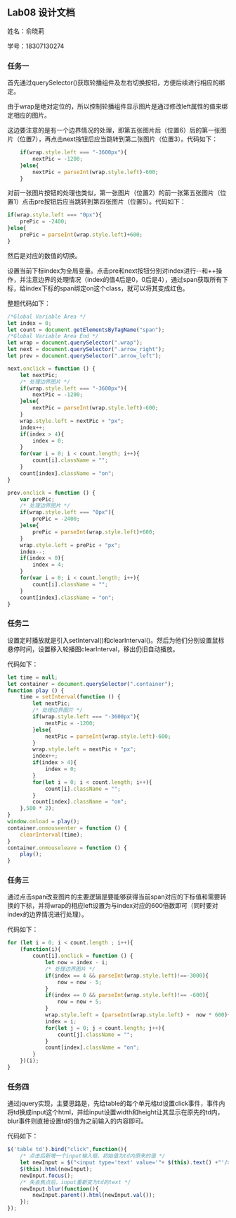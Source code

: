 ## Lab08 设计文档

姓名：俞晓莉

学号：18307130274



### 任务一

首先通过querySelector()获取轮播组件及左右切换按钮，方便后续进行相应的绑定。

由于wrap是绝对定位的，所以控制轮播组件显示图片是通过修改left属性的值来绑定相应的图片。

这边要注意的是有一个边界情况的处理，即第五张图片后（位置6）后的第一张图片（位置7），再点击next按钮后应当跳转到第二张图片（位置3）。代码如下：

```js
    if(wrap.style.left === "-3600px"){
        nextPic = -1200;
    }else{
        nextPic = parseInt(wrap.style.left)-600;
    }
```

对前一张图片按钮的处理也类似，第一张图片（位置2）的前一张第五张图片（位置1）点击pre按钮后应当跳转到第四张图片（位置5）。代码如下：

```js
if(wrap.style.left === "0px"){
    prePic = -2400;
}else{
    prePic = parseInt(wrap.style.left)+600;
}
```

然后是对应的数值的切换。

设置当前下标index为全局变量。点击pre和next按钮分别对index进行--和++操作，并注意边界的处理情况（index的值4后是0，0后是4），通过span获取所有下标，给index下标的span绑定on这个class，就可以将其变成红色。

整题代码如下：

```js
/*Global Variable Area */
let index = 0;
let count = document.getElementsByTagName("span");
/*Global Variable Area End */
let wrap = document.querySelector(".wrap");
let next = document.querySelector(".arrow_right");
let prev = document.querySelector(".arrow_left");

next.onclick = function () {
    let nextPic;
    /* 处理边界图片 */
    if(wrap.style.left === "-3600px"){
        nextPic = -1200;
    }else{
        nextPic = parseInt(wrap.style.left)-600;
    }
    wrap.style.left = nextPic + "px";
    index++;
    if(index > 4){
        index = 0;
    }
    for(var i = 0; i < count.length; i++){
        count[i].className = "";
    }
    count[index].className = "on";
}

prev.onclick = function () {
    var prePic;
    /* 处理边界图片 */
    if(wrap.style.left === "0px"){
        prePic = -2400;
    }else{
        prePic = parseInt(wrap.style.left)+600;
    }
    wrap.style.left = prePic + "px";
    index--;
    if(index < 0){
        index = 4;
    }
    for(var i = 0; i < count.length; i++){
        count[i].className = "";
    }
    count[index].className = "on";
}
```



### 任务二

设置定时播放就是引入setInterval()和clearInterval()。然后为他们分别设置鼠标悬停时间，设置移入轮播图clearInterval，移出仍旧自动播放。

代码如下：

```js
let time = null;
let container = document.querySelector(".container");
function play () {
    time = setInterval(function () {
        let nextPic;
        /* 处理边界图片 */
        if(wrap.style.left === "-3600px"){
            nextPic = -1200;
        }else{
            nextPic = parseInt(wrap.style.left)-600;
        }
        wrap.style.left = nextPic + "px";
        index++;
        if(index > 4){
            index = 0;
        }
        for(let i = 0; i < count.length; i++){
            count[i].className = "";
        }
        count[index].className = "on";
    },500 * 2);
}
window.onload = play();
container.onmouseenter = function () {
    clearInterval(time);
}
container.onmouseleave = function () {
    play();
}
```



### 任务三

通过点击span改变图片的主要逻辑是要能够获得当前span对应的下标值和需要转换的下标，并将wrap的相应left设置为与index对应的600倍数即可（同时要对index的边界情况进行处理）。

代码如下：

```js
for (let i = 0; i < count.length ; i++){
    (function(i){
        count[i].onclick = function () {
            let now = index - i;
            /* 处理边界图片 */
            if(index == 4 && parseInt(wrap.style.left)!==-3000){
                now = now - 5;
            }
            if(index == 0 && parseInt(wrap.style.left)!== -600){
                now = now + 5;
            }
            wrap.style.left = (parseInt(wrap.style.left) +  now * 600)+"px";
            index = i;
            for(let j = 0; j < count.length; j++){
                count[j].className = "";
            }
            count[index].className = "on";
        }
    })(i);
}
```



### 任务四

通过jquery实现，主要思路是，先给table的每个单元格td设置click事件，事件内将td换成input这个html，并给input设置width和height让其显示在原先的td内，blur事件则直接设置td的值为之前输入的内容即可。

代码如下：

```js
$('table td').bind("click",function(){
    /* 点击后新增一个input输入框，初始值为td内原来的值 */
    let newInput = $("<input type='text' value='"+ $(this).text() +"'/>");
    $(this).html(newInput);
    newInput.focus();
    /* 失去焦点后，input重新变为td的text */
    newInput.blur(function(){
        newInput.parent().html(newInput.val());
    });
});
```